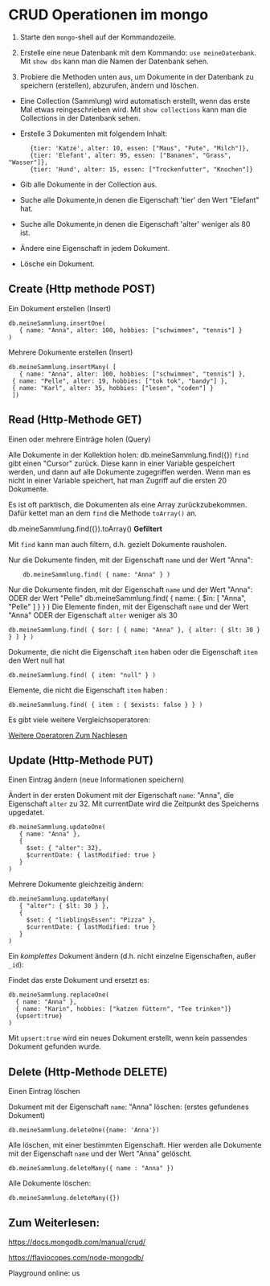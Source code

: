 # CRUD Operationen im mongo

1. Starte den `mongo`-shell auf der Kommandozeile.
2. Erstelle eine neue Datenbank mit dem Kommando: `use meineDatenbank`. Mit `show dbs` kann man die Namen der Datenbank sehen.

3. Probiere die Methoden unten aus, um Dokumente in der Datenbank zu speichern (erstellen), abzurufen, ändern und löschen.

- Eine Collection (Sammlung) wird automatisch erstellt, wenn das erste Mal etwas reingeschrieben wird. Mit `show collections` kann man die Collections in der Datenbank sehen.

- Erstelle 3 Dokumenten mit folgendem Inhalt:

```
      {tier: 'Katze', alter: 10, essen: ["Maus", "Pute", "Milch"]},
      {tier: 'Elefant', alter: 95, essen: ["Bananen", "Grass", "Wasser"]},
      {tier: 'Hund', alter: 15, essen: ["Trockenfutter", "Knochen"]}
```

- Gib alle Dokumente in der Collection aus.

- Suche alle Dokumente,in denen die Eigenschaft 'tier' den Wert "Elefant" hat.

- Suche alle Dokumente,in denen die Eigenschaft 'alter' weniger als 80 ist.
- Ändere eine Eigenschaft in jedem Dokument.
- Lösche ein Dokument.

## Create (Http methode POST)

Ein Dokument erstellen (Insert)

    db.meineSammlung.insertOne(
       { name: "Anna", alter: 100, hobbies: ["schwimmen", "tennis"] }
    )

Mehrere Dokumente erstellen (Insert)

    db.meineSammlung.insertMany( [
       { name: "Anna", alter: 100, hobbies: ["schwimmen", "tennis"] },
     { name: "Pelle", alter: 19, hobbies: ["tok tok", "bandy"] },
     { name: "Karl", alter: 35, hobbies: ["lesen", "coden"] }
     ])

## Read (Http-Methode GET)

Einen oder mehrere Einträge holen (Query)

Alle Dokumente in der Kollektion holen:
db.meineSammlung.find({})
`find` gibt einen "Cursor" zurück. Diese kann in einer Variable gespeichert werden, und dann auf alle Dokumente zugegriffen werden. Wenn man es nicht in einer Variable speichert, hat man Zugriff auf die ersten 20 Dokumente.

Es ist oft parktisch, die Dokumenten als eine Array zurückzubekommen. Dafür kettet man an dem `find` die Methode `toArray()` an.  

db.meineSammlung.find({}).toArray()
**Gefiltert**

Mit `find` kann man auch filtern, d.h. gezielt Dokumente rausholen.

Nur die Dokumente finden, mit der Eigenschaft `name` und der Wert "Anna":

    	db.meineSammlung.find( { name: "Anna" } )

Nur die Dokumente finden, mit der Eigenschaft `name` und der Wert "Anna": ODER der Wert "Pelle"
db.meineSammlung.find( { name: { $in: [ "Anna", "Pelle" ] } } )
Die Elemente finden, mit der Eigenschaft `name` und der Wert "Anna" ODER der Eigenschaft `alter` weniger als 30

    db.meineSammlung.find( { $or: [ { name: "Anna" }, { alter: { $lt: 30 } } ] } )

Dokumente, die nicht die Eigenschaft `item` haben oder die Eigenschaft `item` den Wert null hat

    db.meineSammlung.find( { item: "null" } )

Elemente, die nicht die Eigenschaft `item` haben :

    db.meineSammlung.find( { item : { $exists: false } } )

Es gibt viele weitere Vergleichsoperatoren:

[Weitere Operatoren Zum Nachlesen](https://docs.mongodb.com/manual/reference/operator/query-comparison/#query-selectors-comparison)

## Update (Http-Methode PUT)

Einen Eintrag ändern (neue Informationen speichern)

Ändert in der ersten Dokument mit der Eigenschaft `name`: "Anna", die Eigenschaft `alter` zu 32.
Mit currentDate wird die Zeitpunkt des Speicherns upgedatet.

    db.meineSammlung.updateOne(
       { name: "Anna" },
       {
         $set: { "alter": 32},
         $currentDate: { lastModified: true }
       }
    )

Mehrere Dokumente gleichzeitig ändern:

    db.meineSammlung.updateMany(
       { "alter": { $lt: 30 } },
       {
         $set: { "lieblingsEssen": "Pizza" },
         $currentDate: { lastModified: true }
       }
    )

Ein _komplettes_ Dokument ändern (d.h. nicht einzelne Eigenschaften, außer `_id`):

Findet das erste Dokument und ersetzt es:

    db.meineSammlung.replaceOne(
      { name: "Anna" },
      { name: "Karin", hobbies: ["katzen füttern", "Tee trinken"]}
      {upsert:true}
    )

Mit `upsert:true` wird ein neues Dokument erstellt, wenn kein passendes Dokument gefunden wurde.

## Delete (Http-Methode DELETE)

Einen Eintrag löschen

Dokument mit der Eigenschaft `name`: "Anna" löschen: (erstes gefundenes Dokument)

    db.meineSammlung.deleteOne({name: 'Anna'})

Alle löschen, mit einer bestimmten Eigenschaft. Hier werden alle Dokumente mit der Eigenschaft `name` und der Wert "Anna" gelöscht.

    db.meineSammlung.deleteMany({ name : "Anna" })

Alle Dokumente löschen:

    db.meineSammlung.deleteMany({})

## Zum Weiterlesen:

https://docs.mongodb.com/manual/crud/

https://flaviocopes.com/node-mongodb/

Playground online:
us